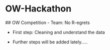 # OW-Hackathon
## OW Competition - Team: No R-egrets

- First step: Cleaning and understand the data

- Further steps will be added lately.....
